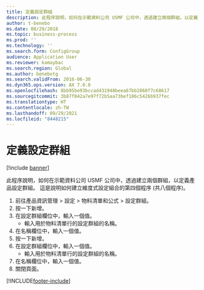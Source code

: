 ```yaml
---
title: 定義設定群組
description: 此程序說明，如何在示範資料公司 USMF 公司中，透過建立兩個群組，以定義產品設定群組。
author: t-benebo
ms.date: 08/29/2018
ms.topic: business-process
ms.prod: ''
ms.technology: ''
ms.search.form: ConfigGroup
audience: Application User
ms.reviewer: kamaybac
ms.search.region: Global
ms.author: benebotg
ms.search.validFrom: 2016-06-30
ms.dyn365.ops.version: AX 7.0.0
ms.openlocfilehash: 8bb95be93bccad431948beea67bb2860f7c68617
ms.sourcegitcommit: 3b87f042a7e97f72b5aa73bef186c5426b937fec
ms.translationtype: HT
ms.contentlocale: zh-TW
ms.lasthandoff: 09/29/2021
ms.locfileid: "8448215"
---
```

# <a name="define-configuration-groups"></a>定義設定群組

[!include [banner](../../includes/banner.md)]

此程序說明，如何在示範資料公司 USMF 公司中，透過建立兩個群組，以定義產品設定群組。 這是說明如何建立維度式設定組合的第四個程序 (共八個程序)。

1. 前往產品資訊管理 > 設定 > 物料清單和公式 > 設定群組。
2. 按一下新增。
3. 在設定群組欄位中，輸入一個值。
    * 輸入用於物料清單行的設定群組的名稱。  
4. 在名稱欄位中，輸入一個值。
5. 按一下新增。
6. 在設定群組欄位中，輸入一個值。
    * 輸入用於物料清單行的設定群組的名稱。  
7. 在名稱欄位中，輸入一個值。
8. 關閉頁面。



[!INCLUDE[footer-include](../../../includes/footer-banner.md)]